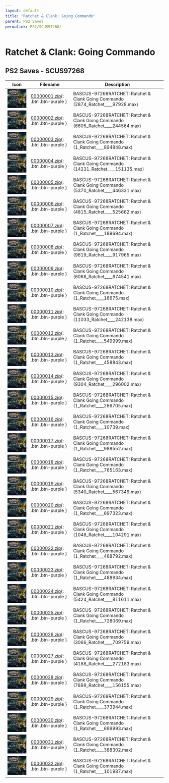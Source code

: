 ```yaml
---
layout: default
title: "Ratchet & Clank: Going Commando"
parent: PS2 Saves
permalink: PS2/SCUS97268/
---
```

# Ratchet & Clank: Going Commando

## PS2 Saves - SCUS97268

| Icon | Filename | Description |
|------|----------|-------------|
| ![Ratchet & Clank: Going Commando](icon0.png) | [00000001.zip](00000001.zip){: .btn .btn-purple } | BASCUS-97268RATCHET: Ratchet & Clank Going Commando (2874_Ratchet____97928.max) |
| ![Ratchet & Clank: Going Commando](icon0.png) | [00000002.zip](00000002.zip){: .btn .btn-purple } | BASCUS-97268RATCHET: Ratchet & Clank Going Commando (6605_Ratchet____244564.max) |
| ![Ratchet & Clank: Going Commando](icon0.png) | [00000003.zip](00000003.zip){: .btn .btn-purple } | BASCUS-97268RATCHET: Ratchet & Clank Going Commando (1_Ratchet____894848.max) |
| ![Ratchet & Clank: Going Commando](icon0.png) | [00000004.zip](00000004.zip){: .btn .btn-purple } | BASCUS-97268RATCHET: Ratchet & Clank Going Commando (14231_Ratchet____151135.max) |
| ![Ratchet & Clank: Going Commando](icon0.png) | [00000005.zip](00000005.zip){: .btn .btn-purple } | BASCUS-97268RATCHET: Ratchet & Clank Going Commando (5370_Ratchet____446331.max) |
| ![Ratchet & Clank: Going Commando](icon0.png) | [00000006.zip](00000006.zip){: .btn .btn-purple } | BASCUS-97268RATCHET: Ratchet & Clank Going Commando (4815_Ratchet____525662.max) |
| ![Ratchet & Clank: Going Commando](icon0.png) | [00000007.zip](00000007.zip){: .btn .btn-purple } | BASCUS-97268RATCHET: Ratchet & Clank Going Commando (1_Ratchet____189694.max) |
| ![Ratchet & Clank: Going Commando](icon0.png) | [00000008.zip](00000008.zip){: .btn .btn-purple } | BASCUS-97268RATCHET: Ratchet & Clank Going Commando (9619_Ratchet____917965.max) |
| ![Ratchet & Clank: Going Commando](icon0.png) | [00000009.zip](00000009.zip){: .btn .btn-purple } | BASCUS-97268RATCHET: Ratchet & Clank Going Commando (6068_Ratchet____674541.max) |
| ![Ratchet & Clank: Going Commando](icon0.png) | [00000010.zip](00000010.zip){: .btn .btn-purple } | BASCUS-97268RATCHET: Ratchet & Clank Going Commando (1_Ratchet____16675.max) |
| ![Ratchet & Clank: Going Commando](icon0.png) | [00000011.zip](00000011.zip){: .btn .btn-purple } | BASCUS-97268RATCHET: Ratchet & Clank Going Commando (11033_Ratchet____242138.max) |
| ![Ratchet & Clank: Going Commando](icon0.png) | [00000012.zip](00000012.zip){: .btn .btn-purple } | BASCUS-97268RATCHET: Ratchet & Clank Going Commando (1_Ratchet____549999.max) |
| ![Ratchet & Clank: Going Commando](icon0.png) | [00000013.zip](00000013.zip){: .btn .btn-purple } | BASCUS-97268RATCHET: Ratchet & Clank Going Commando (1_Ratchet____458843.max) |
| ![Ratchet & Clank: Going Commando](icon0.png) | [00000014.zip](00000014.zip){: .btn .btn-purple } | BASCUS-97268RATCHET: Ratchet & Clank Going Commando (9304_Ratchet____296002.max) |
| ![Ratchet & Clank: Going Commando](icon0.png) | [00000015.zip](00000015.zip){: .btn .btn-purple } | BASCUS-97268RATCHET: Ratchet & Clank Going Commando (1_Ratchet____266705.max) |
| ![Ratchet & Clank: Going Commando](icon0.png) | [00000016.zip](00000016.zip){: .btn .btn-purple } | BASCUS-97268RATCHET: Ratchet & Clank Going Commando (1_Ratchet____10739.max) |
| ![Ratchet & Clank: Going Commando](icon0.png) | [00000017.zip](00000017.zip){: .btn .btn-purple } | BASCUS-97268RATCHET: Ratchet & Clank Going Commando (1_Ratchet____988552.max) |
| ![Ratchet & Clank: Going Commando](icon0.png) | [00000018.zip](00000018.zip){: .btn .btn-purple } | BASCUS-97268RATCHET: Ratchet & Clank Going Commando (1_Ratchet____765163.max) |
| ![Ratchet & Clank: Going Commando](icon0.png) | [00000019.zip](00000019.zip){: .btn .btn-purple } | BASCUS-97268RATCHET: Ratchet & Clank Going Commando (5340_Ratchet____567349.max) |
| ![Ratchet & Clank: Going Commando](icon0.png) | [00000020.zip](00000020.zip){: .btn .btn-purple } | BASCUS-97268RATCHET: Ratchet & Clank Going Commando (1_Ratchet____697323.max) |
| ![Ratchet & Clank: Going Commando](icon0.png) | [00000021.zip](00000021.zip){: .btn .btn-purple } | BASCUS-97268RATCHET: Ratchet & Clank Going Commando (1048_Ratchet____104291.max) |
| ![Ratchet & Clank: Going Commando](icon0.png) | [00000022.zip](00000022.zip){: .btn .btn-purple } | BASCUS-97268RATCHET: Ratchet & Clank Going Commando (1_Ratchet____468792.max) |
| ![Ratchet & Clank: Going Commando](icon0.png) | [00000023.zip](00000023.zip){: .btn .btn-purple } | BASCUS-97268RATCHET: Ratchet & Clank Going Commando (1_Ratchet____488934.max) |
| ![Ratchet & Clank: Going Commando](icon0.png) | [00000024.zip](00000024.zip){: .btn .btn-purple } | BASCUS-97268RATCHET: Ratchet & Clank Going Commando (5424_Ratchet____811611.max) |
| ![Ratchet & Clank: Going Commando](icon0.png) | [00000025.zip](00000025.zip){: .btn .btn-purple } | BASCUS-97268RATCHET: Ratchet & Clank Going Commando (1_Ratchet____728069.max) |
| ![Ratchet & Clank: Going Commando](icon0.png) | [00000026.zip](00000026.zip){: .btn .btn-purple } | BASCUS-97268RATCHET: Ratchet & Clank Going Commando (3066_Ratchet____709759.max) |
| ![Ratchet & Clank: Going Commando](icon0.png) | [00000027.zip](00000027.zip){: .btn .btn-purple } | BASCUS-97268RATCHET: Ratchet & Clank Going Commando (4188_Ratchet____272183.max) |
| ![Ratchet & Clank: Going Commando](icon0.png) | [00000028.zip](00000028.zip){: .btn .btn-purple } | BASCUS-97268RATCHET: Ratchet & Clank Going Commando (7899_Ratchet____156155.max) |
| ![Ratchet & Clank: Going Commando](icon0.png) | [00000029.zip](00000029.zip){: .btn .btn-purple } | BASCUS-97268RATCHET: Ratchet & Clank Going Commando (1_Ratchet____373944.max) |
| ![Ratchet & Clank: Going Commando](icon0.png) | [00000030.zip](00000030.zip){: .btn .btn-purple } | BASCUS-97268RATCHET: Ratchet & Clank Going Commando (1_Ratchet____699993.max) |
| ![Ratchet & Clank: Going Commando](icon0.png) | [00000031.zip](00000031.zip){: .btn .btn-purple } | BASCUS-97268RATCHET: Ratchet & Clank Going Commando (1_Ratchet____388302.max) |
| ![Ratchet & Clank: Going Commando](icon0.png) | [00000032.zip](00000032.zip){: .btn .btn-purple } | BASCUS-97268RATCHET: Ratchet & Clank Going Commando (1_Ratchet____101987.max) |
